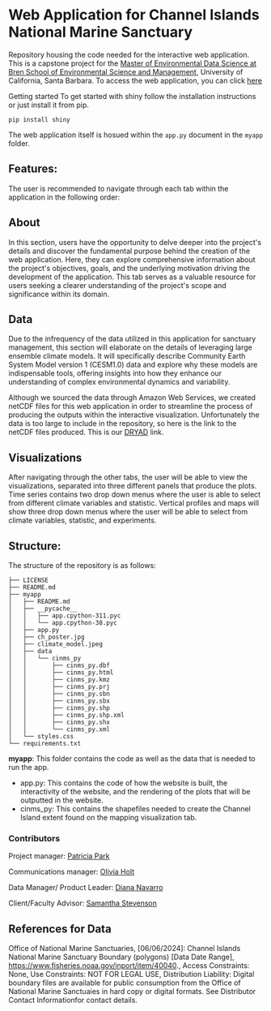 # Web Application for Channel Islands National Marine Sanctuary
Repository housing the code needed for the interactive web application. This is a capstone project for the [Master of Environmental Data Science at Bren School of Environmental Science and Management](https://bren.ucsb.edu), University of California, Santa Barbara. To access the web application, you can click [here](https://shinyapps.bren.ucsb.edu/channelislanders/)

Getting started
To get started with shiny follow the installation instructions or just install it from pip.

```
pip install shiny
```

The web application itself is hosued within the `app.py` document in the `myapp` folder.

## **Features:**

The user is recommended to navigate through each tab within the application in the following order:

## **About**

In this section, users have the opportunity to delve deeper into the project's details and discover the fundamental purpose behind the creation of the web application. Here, they can explore comprehensive information about the project's objectives, goals, and the underlying motivation driving the development of the application. This tab serves as a valuable resource for users seeking a clearer understanding of the project's scope and significance within its domain.

## **Data**

Due to the infrequency of the data utilized in this application for sanctuary management, this section will elaborate on the details of leveraging large ensemble climate models. It will specifically describe Community Earth System Model version 1 (CESM1.0) data and explore why these models are indispensable tools, offering insights into how they enhance our understanding of complex environmental dynamics and variability.

Although we sourced the data through Amazon Web Services, we created netCDF files for this web application in order to streamline the process of producing the outputs within the interactive visualization. Unfortunately the data is too large to include in the repository, so here is the link to the netCDF files produced. This is our [DRYAD](https://doi.org/10.5061/dryad.x0k6djht9) link.

## **Visualizations**

After navigating through the other tabs, the user will be able to view the visualizations, separated into three different panels that produce the plots. 
Time series contains two drop down menus where the user is able to select from different climate variables and statistic.
Vertical profiles and maps will show three drop down menus where the user will be able to select from climate variables, statistic, and experiments. 

## **Structure:**

The structure of the repository is as follows:
```
├── LICENSE
├── README.md
├── myapp
│   ├── README.md
│   ├── __pycache__
│   │   ├── app.cpython-311.pyc
│   │   └── app.cpython-38.pyc
│   ├── app.py
│   ├── ch_poster.jpg
│   ├── climate_model.jpeg
│   ├── data
│   │   └── cinms_py
│   │       ├── cinms_py.dbf
│   │       ├── cinms_py.html
│   │       ├── cinms_py.kmz
│   │       ├── cinms_py.prj
│   │       ├── cinms_py.sbn
│   │       ├── cinms_py.sbx
│   │       ├── cinms_py.shp
│   │       ├── cinms_py.shp.xml
│   │       ├── cinms_py.shx
│   │       └── cinms_py.xml
│   └── styles.css
└── requirements.txt
```

**myapp**: This folder contains the code as well as the data that is needed to run the app.

- app.py: This contains the code of how the website is built, the interactivity of the website, and the rendering of the plots that will be outputted in the website.
- cinms_py: This contains the shapefiles needed to create the Channel Island extent found on the mapping visualization tab.



### Contributors
Project manager: [Patricia Park](https://github.com/p-park6)

Communications manager: [Olivia Holt](https://github.com/olleholt)

Data Manager/ Product Leader: [Diana Navarro](https://github.com/dianaxnav)

Client/Faculty Advisor: [Samantha Stevenson](https://github.com/samanthastevenson)


## References for Data 

Office of National Marine Sanctuaries, [06/06/2024]: Channel Islands National Marine Sanctuary Boundary (polygons) [Data Date Range], https://www.fisheries.noaa.gov/inport/item/40040., Access Constraints: None, Use Constraints: NOT FOR LEGAL USE, Distribution Liability: Digital boundary files are available for public consumption from the Office of National Marine Sanctuaies in hard copy or digital formats. See Distributor Contact Informationfor contact details.
